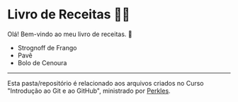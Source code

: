 # Livro de Receitas :man_cook:

Olá! Bem-vindo ao meu livro de receitas. :wave:

- Strognoff de Frango
- Pavê
- Bolo de Cenoura



------

Esta pasta/repositório é relacionado aos arquivos criados no Curso "Introdução ao Git e ao GitHub", ministrado por [Perkles](https://github.com/Perkles).